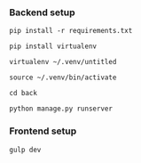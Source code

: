### Backend setup
`pip install -r requirements.txt`

`pip install virtualenv`

`virtualenv ~/.venv/untitled`

`source ~/.venv/bin/activate`

`cd back`

`python manage.py runserver`

### Frontend setup
`gulp dev`